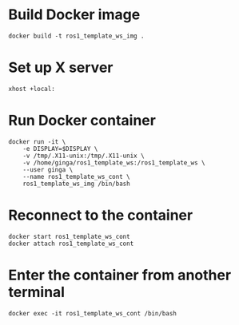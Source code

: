 # Build Docker image
```
docker build -t ros1_template_ws_img .
```

# Set up X server
```
xhost +local:
```

# Run Docker container
```
docker run -it \
    -e DISPLAY=$DISPLAY \
    -v /tmp/.X11-unix:/tmp/.X11-unix \
    -v /home/ginga/ros1_template_ws:/ros1_template_ws \
    --user ginga \
    --name ros1_template_ws_cont \
    ros1_template_ws_img /bin/bash
```

# Reconnect to the container
```
docker start ros1_template_ws_cont
docker attach ros1_template_ws_cont
```

# Enter the container from another terminal
```
docker exec -it ros1_template_ws_cont /bin/bash
```
